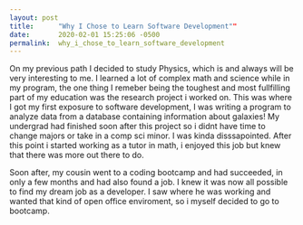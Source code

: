 ```yaml
---
layout: post
title:      "Why I Chose to Learn Software Development""
date:       2020-02-01 15:25:06 -0500
permalink:  why_i_chose_to_learn_software_development
---
```





On my previous path I decided to study Physics, which is and always will be very interesting to me. I learned a lot of complex math and science while in my program, the one thing I remeber being the toughest and most fullfilling part of my education was the research project i worked on. This was where I got my first exposure to software development, I was writing a program to analyze data from a database containing information about galaxies! My undergrad had finished soon after this project so i didnt have time to change majors or take in a comp sci minor. I was kinda disssapointed. After this point i started working as a tutor in math, i enjoyed this job but knew that there was more out there to do. 

Soon after, my cousin went to a coding bootcamp and had succeeded, in only a few months and had also found a job. I knew it was now all possible to find my dream job as a developer. I saw where he was working and wanted that kind of open office enviroment, so i myself decided to go to bootcamp. 



